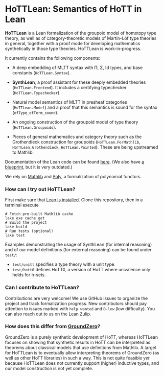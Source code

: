 # **HoTTLean**: Semantics of HoTT in Lean

**HoTTLean** is a Lean formalization of the groupoid model of homotopy type theory,
as well as of category-theoretic models of Martin-Löf type theories in general,
together with a proof mode for developing mathematics synthetically in those type theories.
HoTTLean is work-in-progress.

It currently contains the following components:
- A deep embedding of MLTT syntax with Π, Σ, Id types, and base constants (`HoTTLean.Syntax`).
- **SynthLean**, a proof assistant for these deeply embedded theories
  (`HoTTLean.Frontend`).
  It includes a certifying typechecker (`HoTTLean.Typechecker`).
- Natural model semantics of MLTT in presheaf categories (`HoTTLean.Model`)
  and a proof that this semantics is sound for the syntax (`ofType_ofTerm_sound`).

- An ongoing construction of the groupoid model of type theory (`HoTTLean.Groupoids`).
- Pieces of general mathematics and category theory
  such as the Grothendieck construction for groupoids
  (`HoTTLean.ForMathlib`, `HoTTLean.Grothendieck`, `HoTTLean.Pointed`).
  These are being upstreamed to Mathlib.

Documentation of the Lean code can be found
[here](https://sinhp.github.io/groupoid_model_in_lean4/docs/).
(We also have [a blueprint](https://sinhp.github.io/groupoid_model_in_lean4/),
but it is very outdated.)

We rely on [Mathlib](https://github.com/leanprover-community/mathlib4)
and [Poly](https://github.com/sinhp/Poly/),
a formalization of polynomial functors.

### How can I try out HoTTLean?

First make sure that [Lean is installed](https://lean-lang.org/install/).
Clone this repository,
then in a terminal execute

```shell
# Fetch pre-built Mathlib cache
lake exe cache get
# Build the project
lake build
# Run tests (optional)
lake test
```

Examples demonstrating the usage of SynthLean (for internal reasoning)
and of our model definitions (for external reasoning)
can be found under `test/`:
- `test/unitt` specifies a type theory with a unit type.
- `test/hott0` defines HoTT0,
  a version of HoTT where univalence only holds for h-sets.

### Can I contribute to HoTTLean?

Contributions are very welcome!
We use GitHub issues to organize the project and track formalization progress.
New contributors should pay attention to issues marked with `help wanted`
and `D-low` (low difficulty).
You can also reach out to us on the [Lean Zulip](https://leanprover.zulipchat.com/).

### How does this differ from [GroundZero](https://github.com/rzrn/ground_zero/)?

GroundZero is a purely synthetic development of HoTT,
whereas HoTTLean focuses on showing that synthetic results in HoTT
can be interpreted as theorems about classical models that use definitions from Mathlib.
A target for HoTTLean is to eventually allow interpreting theorems of GroundZero
(as well as other HoTT libraries)
in such a way.
This is not quite feasible _yet_
because HoTTLean does not currently support (higher) inductive types,
and our model construction is not yet complete.
